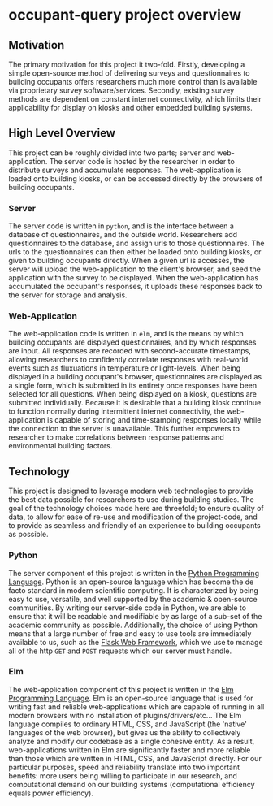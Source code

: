 # occupant-query project overview

## Motivation

The primary motivation for this project it two-fold.
Firstly, developing a simple open-source method of
delivering surveys and questionnaires to building
occupants offers researchers much more control than is
available via proprietary survey software/services. Secondly,
existing survey methods are dependent on constant
internet connectivity, which limits their applicability
for display on kiosks and other embedded building systems.

## High Level Overview

This project can be roughly divided into two parts; server
and web-application.  The server code is hosted by the researcher
in order to distribute surveys and accumulate responses.  The
web-application is loaded onto building kiosks, or can be accessed
directly by the browsers of building occupants.

### Server

The server code is written in `python`, and is the interface between
a database of questionnaires, and the outside world.  Researchers
add questionnaires to the database, and assign urls to those
questionnaires.  The urls to the questionnaires can then either
be loaded onto building kiosks, or given to building occupants
directly.  When a given url is accesses, the server will upload
the web-application to the client's browser, and seed the application
with the survey to be displayed.  When the web-application has accumulated
the occupant's responses, it uploads these responses back to the server
for storage and analysis.

### Web-Application

The web-application code is written in `elm`, and is the means
by which building occupants are displayed questionnaires, and by
which responses are input.  All responses are recorded with
second-accurate timestamps, allowing researchers to confidently
correlate responses with real-world events such as fluxuations in
temperature or light-levels.  When being displayed in a building
occupant's browser, questionnaires are displayed as a single
form, which is submitted in its entirety once responses have been
selected for all questions.  When being displayed on a kiosk,
questions are submitted individually.  Because it is desirable that
a building kiosk continue to function normally during intermittent
internet connectivity, the web-application is capable of storing and
time-stamping responses locally while the connection to the server is
unavailable.  This further empowers to researcher to make correlations
between response patterns and environmental building factors.

## Technology

This project is designed to leverage modern web technologies to
provide the best data possible for researchers to use during building
studies.  The goal of the technology choices made here are threefold;
to ensure quality of data, to allow for ease of re-use and modification
of the project-code, and to provide as seamless and friendly of an experience
to building occupants as possible.  

### Python

The server component of this project is written in the
[Python Programming Language](https://www.python.org/).
Python is an open-source language which has become the de facto standard
in modern scientific computing.  It is characterized by being easy
to use, versatile, and well supported by the academic & open-source
communities.  By writing our server-side code in Python, we are able
to ensure that it will be readable and modifiable by as large of a
sub-set of the academic community as possible.  Additionally, the choice
of using Python means that a large number of free and easy to use tools
are immediately available to us, such as the
[Flask Web Framework](http://flask.pocoo.org/), which we use to manage
all of the http `GET` and `POST` requests which our server must handle.

### Elm

The web-application component of this project is written in the
[Elm Programming Language](http://elm-lang.org/).  Elm is an open-source
language that is used for writing fast and reliable web-applications which
are capable of running in all modern browsers with no installation of
plugins/drivers/etc...  The Elm language compiles to ordinary HTML, CSS,
and JavaScript (the 'native' languages of the web browser), but gives us the
ability to collectively analyze and modify our codebase as a single cohesive
entity.  As a result, web-applications written in Elm are significantly
faster and more reliable than those which are written in HTML, CSS, and
JavaScript directly.  For our particular purposes, speed
and reliability translate into two important benefits: more users being
willing to participate in our research, and computational demand on our
building systems (computational efficiency equals power efficiency).
